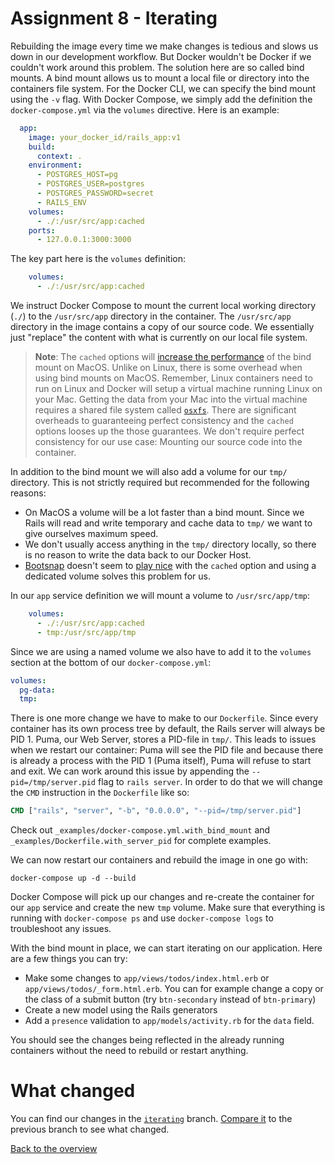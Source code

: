 # Assignment 8 - Iterating
Rebuilding the image every time we make changes is tedious and slows us down in our development workflow. But Docker wouldn't be Docker if we couldn't work around this problem. The solution here are so called bind mounts. A bind mount allows us to mount a local file or directory into the containers file system. For the Docker CLI, we can specify the bind mount using the `-v` flag. With Docker Compose, we simply add the definition the `docker-compose.yml` via the `volumes` directive. Here is an example:

```yaml
  app:
    image: your_docker_id/rails_app:v1
    build:
      context: .
    environment:
      - POSTGRES_HOST=pg
      - POSTGRES_USER=postgres
      - POSTGRES_PASSWORD=secret
      - RAILS_ENV
    volumes:
      - ./:/usr/src/app:cached
    ports:
      - 127.0.0.1:3000:3000
```

The key part here is the `volumes` definition:
```yaml
    volumes:
      - ./:/usr/src/app:cached
```

We instruct Docker Compose to mount the current local working directory (`./`) to the `/usr/src/app` directory in the container. The `/usr/src/app` directory in the image contains a copy of our source code. We essentially just "replace" the content with what is currently on our local file system.

> **Note**: The `cached` options will [increase the performance](https://docs.docker.com/docker-for-mac/osxfs-caching/) of the bind mount on MacOS. Unlike on Linux, there is some overhead when using bind mounts on MacOS. Remember, Linux containers need to run on Linux and Docker will setup a virtual machine running Linux on your Mac. Getting the data from your Mac into the virtual machine requires a shared file system called [`osxfs`](https://docs.docker.com/docker-for-mac/osxfs/). There are significant overheads to guaranteeing perfect consistency and the `cached` options looses up the those guarantees. We don't require perfect consistency for our use case: Mounting our source code into the container.

In addition to the bind mount we will also add a volume for our `tmp/` directory. This is not strictly required but recommended for the following reasons:
* On MacOS a volume will be a lot faster than a bind mount. Since we Rails will read and write temporary and cache data to `tmp/` we want to give ourselves maximum speed.
* We don't usually access anything in the `tmp/` directory locally, so there is no reason to write the data back to our Docker Host.
* [Bootsnap](https://github.com/Shopify/bootsnap) doesn't seem to [play nice](https://github.com/Shopify/bootsnap/issues/177) with the `cached` option and using a dedicated volume solves this problem for us.

In our `app` service definition we will mount a volume to `/usr/src/app/tmp`:
```yaml
    volumes:
      - ./:/usr/src/app:cached
      - tmp:/usr/src/app/tmp
```

Since we are using a named volume we also have to add it to the `volumes` section at the bottom of our `docker-compose.yml`:
```yaml
volumes:
  pg-data:
  tmp:
```

There is one more change we have to make to our `Dockerfile`. Since every container has its own process tree by default, the Rails server will always be PID 1. Puma, our Web Server, stores a PID-file in `tmp/`. This leads to issues when we restart our container: Puma will see the PID file and because there is already a process with the PID 1 (Puma itself), Puma will refuse to start and exit. We can work around this issue by appending the `--pid=/tmp/server.pid` flag to `rails server`. In order to do that we will change the `CMD` instruction in the `Dockerfile` like so:

```Dockerfile
CMD ["rails", "server", "-b", "0.0.0.0", "--pid=/tmp/server.pid"]
```

Check out `_examples/docker-compose.yml.with_bind_mount` and `_examples/Dockerfile.with_server_pid` for complete examples.


We can now restart our containers and rebuild the image in one go with:
```
docker-compose up -d --build
```

Docker Compose will pick up our changes and re-create the container for our `app` service and create the new `tmp` volume. Make sure that everything is running with `docker-compose ps` and use `docker-compose logs` to troubleshoot any issues.

With the bind mount in place, we can start iterating on our application. Here are a few things you can try:
* Make some changes to `app/views/todos/index.html.erb` or `app/views/todos/_form.html.erb`. You can for example change a copy or the class of a submit button (try `btn-secondary` instead of `btn-primary`)
* Create a new model using the Rails generators
* Add a `presence` validation to `app/models/activity.rb` for the `data` field.

You should see the changes being reflected in the already running containers without the need to rebuild or restart anything.

# What changed
You can find our changes in the [`iterating`](https://github.com/jcoyne/dockerizing_rails/tree/iterating) branch. [Compare it](https://github.com/jcoyne/dockerizing_rails/compare/glueing_things_together...iterating) to the previous branch to see what changed.

[Back to the overview](../README.md#assignments)

